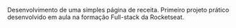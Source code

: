 Desenvolvimento de uma simples página de receita.
Primeiro projeto prático desenvolvido em aula na formação Full-stack da Rocketseat.

